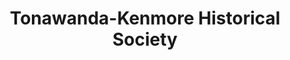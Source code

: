 ---
layout: repo
title: "Tonawanda-Kenmore Historical Society"
id: 22772
permalink: repos/22772/
---